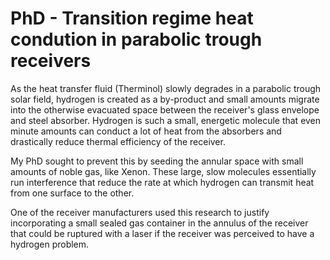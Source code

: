 # PhD - Transition regime heat condution in parabolic trough receivers

As the heat transfer fluid (Therminol) slowly degrades in a parabolic trough solar field, hydrogen is created as a by-product and small amounts migrate into the otherwise evacuated space between the receiver's glass envelope and steel absorber.  Hydrogen is such a small, energetic molecule that even minute amounts can conduct a lot of heat from the absorbers and drastically reduce thermal efficiency of the receiver.

My PhD sought to prevent this by seeding the annular space with small amounts of noble gas, like Xenon.  These large, slow molecules essentially run interference that reduce the rate at which hydrogen can transmit heat from one surface to the other.

One of the receiver manufacturers used this research to justify incorporating a small sealed gas container in the annulus of the receiver that could be ruptured with a laser if the receiver was perceived to have a hydrogen problem.
